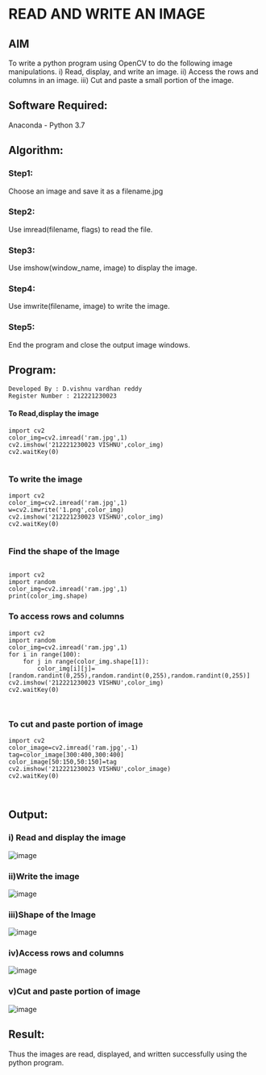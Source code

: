 # READ AND WRITE AN IMAGE
## AIM
To write a python program using OpenCV to do the following image manipulations.
i) Read, display, and write an image.
ii) Access the rows and columns in an image.
iii) Cut and paste a small portion of the image.

## Software Required:
Anaconda - Python 3.7
## Algorithm:
### Step1:
Choose an image and save it as a filename.jpg
### Step2:
Use imread(filename, flags) to read the file.
### Step3:
Use imshow(window_name, image) to display the image.
### Step4:
Use imwrite(filename, image) to write the image.
### Step5:
End the program and close the output image windows.
## Program:
```
Developed By : D.vishnu vardhan reddy
Register Number : 212221230023
```
#### To Read,display the image
```
import cv2
color_img=cv2.imread('ram.jpg',1)
cv2.imshow('212221230023 VISHNU',color_img)
cv2.waitKey(0)  


```
### To write the image
```
import cv2
color_img=cv2.imread('ram.jpg',1)
w=cv2.imwrite('1.png',color_img)
cv2.imshow('212221230023 VISHNU',color_img)
cv2.waitKey(0) 


```
### Find the shape of the Image
```

import cv2
import random
color_img=cv2.imread('ram.jpg',1)
print(color_img.shape)

```
### To access rows and columns

```
import cv2
import random
color_img=cv2.imread('ram.jpg',1)
for i in range(100):
    for j in range(color_img.shape[1]):
        color_img[i][j]=[random.randint(0,255),random.randint(0,255),random.randint(0,255)]
cv2.imshow('212221230023 VISHNU',color_img)
cv2.waitKey(0)



```
### To cut and paste portion of image
```
import cv2
color_image=cv2.imread('ram.jpg',-1)
tag=color_image[300:400,300:400]
color_image[50:150,50:150]=tag
cv2.imshow('212221230023 VISHNU',color_image)
cv2.waitKey(0)



```

## Output:

### i) Read and display the image
![image](https://github.com/vishnudorigundla/READ-AND-WRITE-IMAGE/assets/94175324/375dc993-47b4-4307-9dae-24b47a33240a)



### ii)Write the image

![image](https://github.com/vishnudorigundla/READ-AND-WRITE-IMAGE/assets/94175324/71b529da-63cb-4f77-9189-5b85fdf47a68)


### iii)Shape of the Image

![image](https://github.com/vishnudorigundla/READ-AND-WRITE-IMAGE/assets/94175324/9423e9a4-22e3-4841-9995-7ef2c83b6ae8)


### iv)Access rows and columns
![image](https://github.com/vishnudorigundla/READ-AND-WRITE-IMAGE/assets/94175324/e0f16711-0550-4dac-96f5-ff3b6b3cdba3)

### v)Cut and paste portion of image

![image](https://github.com/vishnudorigundla/READ-AND-WRITE-IMAGE/assets/94175324/54c0c58f-8a88-4e28-aa87-e57c463f4bd7)

## Result:
Thus the images are read, displayed, and written successfully using the python program.

